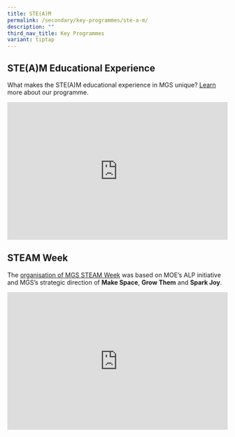 ```yaml
---
title: STE(A)M
permalink: /secondary/key-programmes/ste-a-m/
description: ""
third_nav_title: Key Programmes
variant: tiptap
---
```

<h2>STE(A)M Educational Experience</h2><p>What makes the STE(A)M educational experience in MGS unique? <a href="https://drive.google.com/file/d/1WowH9K6KwuTRfcteVucpLinCU3zIMwEl/view?usp=drive_open" rel="noopener noreferrer nofollow" target="_blank">Learn</a> more about our programme.</p><div class="iframe-wrapper"><iframe height="315" width="100%" allowfullscreen="true" frameborder="0" src="https://www.youtube.com/embed/usfMR23wbE0"></iframe></div><h2>STEAM Week</h2><p>The <a href="https://drive.google.com/file/d/1IEVrZxpZXXveSXX5XxhgBP2zeIaneRpj/view" rel="noopener noreferrer nofollow" target="_blank">organisation of MGS STEAM Week</a> was based on MOE’s ALP initiative and MGS’s strategic direction of <strong>Make Space</strong>, <strong>Grow Them</strong> and <strong>Spark Joy</strong>.</p><div class="iframe-wrapper"><iframe height="315" width="100%" allowfullscreen="true" frameborder="0" src="https://www.youtube.com/embed/7KLOPyL4PVI"></iframe></div><p></p>
